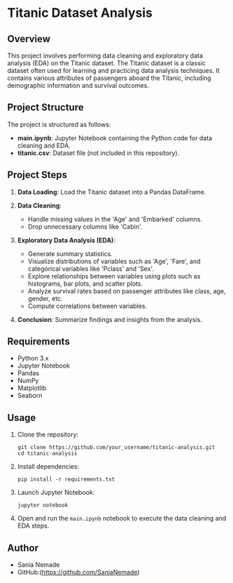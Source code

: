 # Titanic Dataset Analysis

## Overview

This project involves performing data cleaning and exploratory data analysis (EDA) on the Titanic dataset. The Titanic dataset is a classic dataset often used for learning and practicing data analysis techniques. It contains various attributes of passengers aboard the Titanic, including demographic information and survival outcomes.

## Project Structure

The project is structured as follows:

- **main.ipynb**: Jupyter Notebook containing the Python code for data cleaning and EDA.
- **titanic.csv**: Dataset file (not included in this repository).

## Project Steps

1. **Data Loading**: Load the Titanic dataset into a Pandas DataFrame.
   
2. **Data Cleaning**:
   - Handle missing values in the 'Age' and 'Embarked' columns.
   - Drop unnecessary columns like 'Cabin'.
   
3. **Exploratory Data Analysis (EDA)**:
   - Generate summary statistics.
   - Visualize distributions of variables such as 'Age', 'Fare', and categorical variables like 'Pclass' and 'Sex'.
   - Explore relationships between variables using plots such as histograms, bar plots, and scatter plots.
   - Analyze survival rates based on passenger attributes like class, age, gender, etc.
   - Compute correlations between variables.
   
4. **Conclusion**: Summarize findings and insights from the analysis.

## Requirements

- Python 3.x
- Jupyter Notebook
- Pandas
- NumPy
- Matplotlib
- Seaborn

## Usage

1. Clone the repository:

   ```
   git clone https://github.com/your_username/titanic-analysis.git
   cd titanic-analysis
   ```

2. Install dependencies:

   ```
   pip install -r requirements.txt
   ```

3. Launch Jupyter Notebook:

   ```
   jupyter notebook
   ```

4. Open and run the `main.ipynb` notebook to execute the data cleaning and EDA steps.


## Author

- Sania Nemade
- GitHub:(https://github.com/SaniaNemade)

